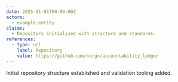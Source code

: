 ```yaml
---
date: 2025-01-01T00:00:00Z
actors:
  - example-entity
claims:
  - Repository initialized with structure and standards.
references:
  - type: url
    label: Repository
    value: https://github.com/<org>/accountability_ledger
---
```


Initial repository structure established and validation tooling added.
